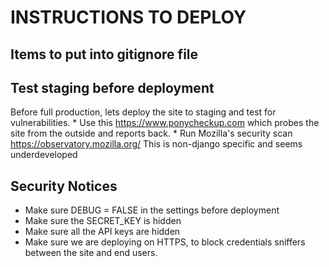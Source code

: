 INSTRUCTIONS TO DEPLOY
======================

Items to put into gitignore file
--------------------------------


Test staging before deployment
------------------------------
Before full production, lets deploy the site to staging and test for vulnerabilities.
    * Use this https://www.ponycheckup.com which probes the site from the outside and reports back.
    * Run Mozilla's security scan https://observatory.mozilla.org/ This is non-django specific and seems underdeveloped

Security Notices
----------------
* Make sure DEBUG = FALSE in the settings before deployment
* Make sure the SECRET_KEY is hidden
* Make sure all the API keys are hidden
* Make sure we are deploying on HTTPS, to block credentials sniffers between the site and end users.
